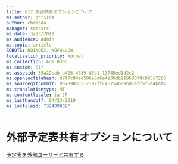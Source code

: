 ```yaml
---
title: 617 外部共有オプションについて
ms.author: chrisda
author: chrisda
manager: serdars
ms.date: 3/23/2018
ms.audience: Admin
ms.topic: article
ROBOTS: NOINDEX, NOFOLLOW
localization_priority: Normal
ms.collection: Adm_O365
ms.custom: 617
ms.assetid: 35a22eeb-a426-4839-85b1-13745ed1d2c2
ms.openlocfilehash: d7f7c84ed506a5d6a4e36db2186d074c995c7268
ms.sourcegitcommit: 9d78905c512192ffc4675468abd2efc5f2e4baf4
ms.translationtype: MT
ms.contentlocale: ja-JP
ms.lasthandoff: 04/23/2019
ms.locfileid: "32409809"
---
```

# <a name="learn-about-external-calendar-sharing-options"></a>外部予定表共有オプションについて

[予定表を外部ユーザーと共有する](https://support.office.com/article/FB00DD4E-2D5F-4E8D-8FF4-94B2CF002BDD)
